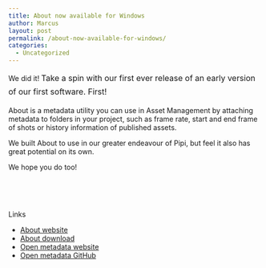 ```yaml
---
title: About now available for Windows
author: Marcus
layout: post
permalink: /about-now-available-for-windows/
categories:
  - Uncategorized
---
```

We did it! <span style="line-height: 1.714285714; font-size: 1rem;">Take a spin with our first ever release of an early version of our first software. First!</span>

About is a metadata utility you can use in Asset Management by attaching metadata to folders in your project, such as frame rate, start and end frame of shots or history information of published assets.

We built About to use in our greater endeavour of Pipi, but feel it also has great potential on its own.

We hope you do too!

## 

<span class='embed-youtube' style='text-align:center; display: block;'></span>  
&nbsp;

Links

*   <a href="http://abstractfactory.io/about" target="_blank">About website</a>
*   <a href="http://abstractfactory.io/about/downloads/about-0.1.2.dev-win64.exe" target="_blank">About download</a>
*   <a href="http://abstractfactory.io/om/" target="_blank">Open metadata website</a>
*   <a href="https://github.com/abstract-factory/openmetadata" target="_blank">Open metadata GitHub</a>

&nbsp;

&nbsp;